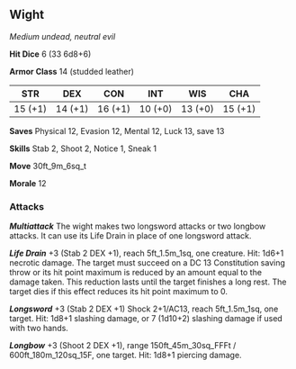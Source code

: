 ## Wight

*Medium undead, neutral evil*

**Hit Dice** 6 (33 6d8+6)

**Armor Class** 14 (studded leather)

| STR     | DEX     | CON     | INT     | WIS     | CHA     |
|---------|---------|---------|---------|---------|---------|
| 15 (+1) | 14 (+1) | 16 (+1) | 10 (+0) | 13 (+0) | 15 (+1) |

**Saves** Physical 12, Evasion 12, Mental 12, Luck 13, save 13

**Skills** Stab 2, Shoot 2, Notice 1, Sneak 1

**Move** 30ft\_9m\_6sq\_t

**Morale** 12

### Attacks

***Multiattack*** The wight makes two longsword attacks or two longbow attacks. It can use its Life Drain in place of one longsword attack.

***Life Drain*** +3 (Stab 2 DEX +1), reach 5ft\_1.5m\_1sq, one creature. Hit: 1d6+1 necrotic damage. The target must succeed on a DC 13 Constitution saving throw or its hit point maximum is reduced by an amount equal to the damage taken. This reduction lasts until the target finishes a long rest. The target dies if this effect reduces its hit point maximum to 0.

***Longsword*** +3 (Stab 2 DEX +1) Shock 2+1/AC13, reach 5ft\_1.5m\_1sq, one target. Hit: 1d8+1 slashing damage, or 7 (1d10+2) slashing damage if used with two hands.

***Longbow*** +3 (Shoot 2 DEX +1), range 150ft\_45m\_30sq\_FFFt / 600ft\_180m\_120sq\_15F, one target. Hit: 1d8+1 piercing damage.

